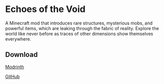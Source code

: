 # Echoes of the Void
A Minecraft mod that introduces rare structures, mysterious mobs, and powerful items, which are leaking through the fabric of reality. Explore the world like never before as traces of other dimensions show themselves everywhere.

## Download
[Modrinth](https://modrinth.com/mod/echoesofthevoid/versions)

[GitHub](https://github.com/hellonearth311/Echoes-of-the-Void/releases)

